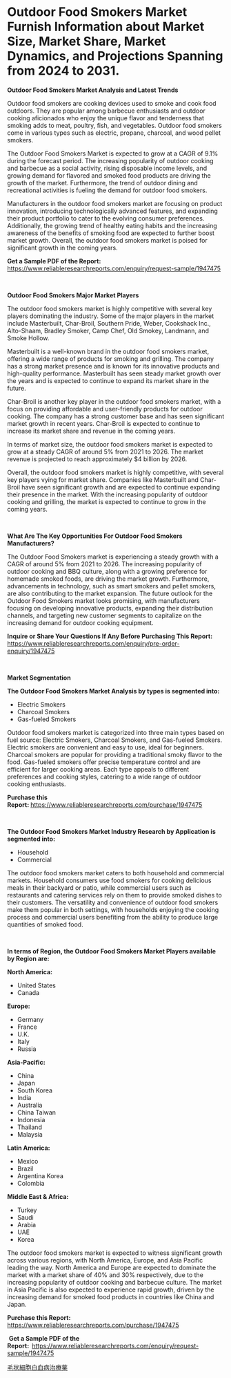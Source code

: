 <p><h1>Outdoor Food Smokers Market Furnish Information about Market Size, Market Share, Market Dynamics, and Projections Spanning from 2024 to 2031.</h1></p><p><strong>Outdoor Food Smokers Market Analysis and Latest Trends</strong></p>
<p><p>Outdoor food smokers are cooking devices used to smoke and cook food outdoors. They are popular among barbecue enthusiasts and outdoor cooking aficionados who enjoy the unique flavor and tenderness that smoking adds to meat, poultry, fish, and vegetables. Outdoor food smokers come in various types such as electric, propane, charcoal, and wood pellet smokers.</p><p>The Outdoor Food Smokers Market is expected to grow at a CAGR of 9.1% during the forecast period. The increasing popularity of outdoor cooking and barbecue as a social activity, rising disposable income levels, and growing demand for flavored and smoked food products are driving the growth of the market. Furthermore, the trend of outdoor dining and recreational activities is fueling the demand for outdoor food smokers.</p><p>Manufacturers in the outdoor food smokers market are focusing on product innovation, introducing technologically advanced features, and expanding their product portfolio to cater to the evolving consumer preferences. Additionally, the growing trend of healthy eating habits and the increasing awareness of the benefits of smoking food are expected to further boost market growth. Overall, the outdoor food smokers market is poised for significant growth in the coming years.</p></p>
<p><strong>Get a Sample PDF of the Report:&nbsp;</strong> <a href="https://www.reliableresearchreports.com/enquiry/request-sample/1947475">https://www.reliableresearchreports.com/enquiry/request-sample/1947475</a></p>
<p>&nbsp;</p>
<p><strong>Outdoor Food Smokers Major Market Players</strong></p>
<p><p>The outdoor food smokers market is highly competitive with several key players dominating the industry. Some of the major players in the market include Masterbuilt, Char-Broil, Southern Pride, Weber, Cookshack Inc., Alto-Shaam, Bradley Smoker, Camp Chef, Old Smokey, Landmann, and Smoke Hollow. </p><p>Masterbuilt is a well-known brand in the outdoor food smokers market, offering a wide range of products for smoking and grilling. The company has a strong market presence and is known for its innovative products and high-quality performance. Masterbuilt has seen steady market growth over the years and is expected to continue to expand its market share in the future. </p><p>Char-Broil is another key player in the outdoor food smokers market, with a focus on providing affordable and user-friendly products for outdoor cooking. The company has a strong customer base and has seen significant market growth in recent years. Char-Broil is expected to continue to increase its market share and revenue in the coming years.</p><p>In terms of market size, the outdoor food smokers market is expected to grow at a steady CAGR of around 5% from 2021 to 2026. The market revenue is projected to reach approximately $4 billion by 2026.</p><p>Overall, the outdoor food smokers market is highly competitive, with several key players vying for market share. Companies like Masterbuilt and Char-Broil have seen significant growth and are expected to continue expanding their presence in the market. With the increasing popularity of outdoor cooking and grilling, the market is expected to continue to grow in the coming years.</p></p>
<p>&nbsp;</p>
<p><strong>What Are The Key Opportunities For Outdoor Food Smokers Manufacturers?</strong></p>
<p><p>The Outdoor Food Smokers market is experiencing a steady growth with a CAGR of around 5% from 2021 to 2026. The increasing popularity of outdoor cooking and BBQ culture, along with a growing preference for homemade smoked foods, are driving the market growth. Furthermore, advancements in technology, such as smart smokers and pellet smokers, are also contributing to the market expansion. The future outlook for the Outdoor Food Smokers market looks promising, with manufacturers focusing on developing innovative products, expanding their distribution channels, and targeting new customer segments to capitalize on the increasing demand for outdoor cooking equipment.</p></p>
<p><strong>Inquire or Share Your Questions If Any Before Purchasing This Report:</strong> <a href="https://www.reliableresearchreports.com/enquiry/pre-order-enquiry/1947475">https://www.reliableresearchreports.com/enquiry/pre-order-enquiry/1947475</a></p>
<p>&nbsp;</p>
<p><strong>Market Segmentation</strong></p>
<p><strong>The Outdoor Food Smokers Market Analysis by types is segmented into:</strong></p>
<p><ul><li>Electric Smokers</li><li>Charcoal Smokers</li><li>Gas-fueled Smokers</li></ul></p>
<p><p>Outdoor food smokers market is categorized into three main types based on fuel source: Electric Smokers, Charcoal Smokers, and Gas-fueled Smokers. Electric smokers are convenient and easy to use, ideal for beginners. Charcoal smokers are popular for providing a traditional smoky flavor to the food. Gas-fueled smokers offer precise temperature control and are efficient for larger cooking areas. Each type appeals to different preferences and cooking styles, catering to a wide range of outdoor cooking enthusiasts.</p></p>
<p><strong>Purchase this Report:&nbsp;</strong><a href="https://www.reliableresearchreports.com/purchase/1947475">https://www.reliableresearchreports.com/purchase/1947475</a></p>
<p>&nbsp;</p>
<p><strong>The Outdoor Food Smokers Market Industry Research by Application is segmented into:</strong></p>
<p><ul><li>Household</li><li>Commercial</li></ul></p>
<p><p>The outdoor food smokers market caters to both household and commercial markets. Household consumers use food smokers for cooking delicious meals in their backyard or patio, while commercial users such as restaurants and catering services rely on them to provide smoked dishes to their customers. The versatility and convenience of outdoor food smokers make them popular in both settings, with households enjoying the cooking process and commercial users benefiting from the ability to produce large quantities of smoked food.</p></p>
<p>&nbsp;</p>
<p><strong>In terms of Region, the Outdoor Food Smokers Market Players available by Region are:</strong></p>
<p>
    <p> <strong> North America: </strong>
        <ul>
            <li>United States</li>
            <li>Canada</li>
        </ul>
        </p> 
    <p> <strong> Europe: </strong>
        <ul>
            <li>Germany</li>
            <li>France</li>
            <li>U.K.</li>
            <li>Italy</li>
            <li>Russia</li>
        </ul>
        </p> 
    <p> <strong> Asia-Pacific: </strong>
        <ul>
            <li>China</li>
            <li>Japan</li>
            <li>South Korea</li>
            <li>India</li>
            <li>Australia</li>
            <li>China Taiwan</li>
            <li>Indonesia</li>
            <li>Thailand</li>
            <li>Malaysia</li>
        </ul>
        </p> 
    <p> <strong> Latin America: </strong>
        <ul>
            <li>Mexico</li>
            <li>Brazil</li>
            <li>Argentina Korea</li>
            <li>Colombia</li>
        </ul>
        </p> 
    <p> <strong> Middle East & Africa: </strong>
        <ul>
            <li>Turkey</li>
            <li>Saudi</li>
            <li>Arabia</li>
            <li>UAE</li>
            <li>Korea</li>
        </ul>
    </p>
    </p>
<p><p>The outdoor food smokers market is expected to witness significant growth across various regions, with North America, Europe, and Asia Pacific leading the way. North America and Europe are expected to dominate the market with a market share of 40% and 30% respectively, due to the increasing popularity of outdoor cooking and barbecue culture. The market in Asia Pacific is also expected to experience rapid growth, driven by the increasing demand for smoked food products in countries like China and Japan.</p></p>
<p><strong>Purchase this Report: </strong><a href="https://www.reliableresearchreports.com/purchase/1947475">https://www.reliableresearchreports.com/purchase/1947475</a></p>
<p>&nbsp;<strong>Get a Sample PDF of the Report:&nbsp;&nbsp;</strong><a href="https://www.reliableresearchreports.com/enquiry/request-sample/1947475">https://www.reliableresearchreports.com/enquiry/request-sample/1947475</a></p>
<p><strong></strong></p>
<p><p><a href="https://github.com/Sophiaard2003/Market-Research-Report-List-1/blob/main/16346336262.md">毛状細胞白血病治療薬</a></p></p>